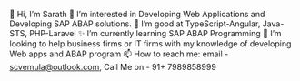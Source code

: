 👋 Hi, I’m Sarath
👀 I’m interested in Developing Web Applications and Developing SAP ABAP solutions.
💞️ I’m good at TypeScript-Angular, Java-STS, PHP-Laravel
✨ I’m currently learning SAP ABAP Programming
🌱 I’m looking to help business firms or IT firms with my knowledge of developing Web apps and ABAP program
📫 How to reach me: email - scvemula@outlook.com, Call Me on - 91+ 7989858999

<!---
Sarath-Chandra-V/Sarath-Chandra-V is a ✨ special ✨ repository because its `README.md` (this file) appears on your GitHub profile.
You can click the Preview link to take a look at your changes.
--->
